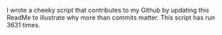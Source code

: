 I wrote a cheeky script that contributes to my Github by updating this ReadMe to illustrate why more than commits matter. This script has run 3631 times.